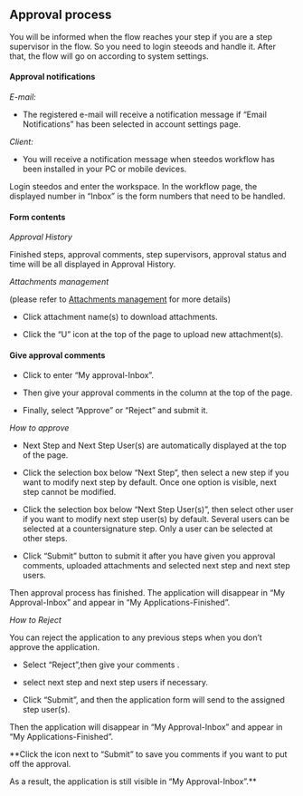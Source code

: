 
## Approval process

You will be informed when the flow reaches your step if you are a step supervisor in the flow. So you need to login steeods and handle it. After that, the flow will go on according to system settings.

#### Approval notifications

*E-mail:*

- The registered e-mail will receive a notification message if “Email Notifications” has been selected in account settings page.

*Client:*

- You will receive a notification message when steedos workflow has been installed in your PC or mobile devices.

Login steedos and enter the workspace. In the workflow page, the displayed number in “Inbox” is the form numbers that need to be handled.

#### Form contents

*Approval History*

Finished steps, approval comments, step supervisors, approval status and time will be all displayed in Approval History.

*Attachments management*     

(please refer to [Attachments management](instance_attachment.md) for more details)


- Click attachment name(s) to download attachments.
 
- Click the “U” icon at the top of the page to upload new attachment(s).

#### Give approval comments

- Click to enter “My approval-Inbox”.

- Then give your approval comments in the column at the top of the page.

- Finally, select ”Approve” or “Reject” and submit it.

*How to approve*

- Next Step and Next Step User(s) are automatically displayed at the top of the page.

- Click the selection box below “Next Step”, then select a new step if you want to modify next step by default. Once one option is visible, next step cannot be modified.

- Click the selection box below “Next Step User(s)”, then select other user if you want to modify next step user(s) by default. Several users can be selected at a countersignature step. Only a user can be selected at other steps.

- Click “Submit” button to submit it after you have given you approval comments, uploaded attachments and selected next step and next step users.
 
Then approval process has finished. The application will disappear in “My Approval-Inbox” and appear in “My Applications-Finished”.
 
*How to Reject* 

You can reject the application to any previous steps when you don’t approve the application.
 
 - Select “Reject”,then give your comments .
 
 - select next step and next step users if necessary.
 
 - Click “Submit”, and then the application form will send to the assigned step user(s).
 
Then the application will disappear in “My Approval-Inbox” and appear in “My Applications-Finished”.


 
**Click the icon next to “Submit” to save you comments if you want to put off the approval.

As a result, the application is still visible in “My Approval-Inbox”.**


